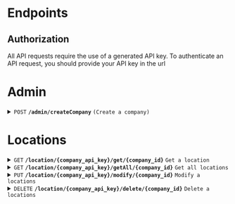 # Endpoints

## Authorization

All API requests require the use of a generated API key.  To authenticate an API request, you should provide your API key in the url 


# Admin

<details>
 <summary><code>POST</code> <code><b>/admin/createCompany</b></code> <code>(Create a company)</code></summary>

##### Parameters

> | name      |  type     | description                                                           |
> |-----------|-----------|-----------------------------------------------------------------|
> | company_name      |  string |  Required. Name of the company  |


##### Responses

> | http code     | content-type                      | response                                                            |
> |---------------|-----------------------------------|---------------------------------------------------------------------|
> | `201`         | `text/plain;charset=UTF-8`        | `Created successfully`                                |
> | `400`         | `application/json`                | `{"code":"400","message":"Bad Request"}`                            |

</details>



# Locations

<details>
    <summary><code>GET</code> <code><b>/location/{company_api_key}/get/{company_id}</b></code> <code>Get a location</code></summary>

    ##### Parameters

    | Parameter | Type | Description |
    | :--- | :--- | :--- |
    | `company_api_key` | `string` | **Required**. API Key of the company to authorize |
    | `company_id` | `int` | **Required**. ID of the company |


    ##### Responses

    | http code     | content-type                      | response                                                            |
    |---------------|-----------------------------------|---------------------------------------------------------------------|
    | `201`         | `text/plain;charset=UTF-8`        | `Created successfully`                                |
    | `400`         | `application/json`                | `{"code":"400","message":"Bad Request"}`                            |

</details>

<details>
 <summary><code>GET</code> <code><b>/location/{company_api_key}/getAll/{company_id}</b></code> <code>Get all locations</code></summary>

##### Parameters

| Parameter | Type | Description |
| :--- | :--- | :--- |
| `company_api_key` | `string` | **Required**. API Key of the company to authorize |
| `company_id` | `int` | **Required**. ID of the company |


##### Responses

 | http code     | content-type                      | response                                                            |
 |---------------|-----------------------------------|---------------------------------------------------------------------|
 | `201`         | `text/plain;charset=UTF-8`        | `Created successfully`                                |
 | `400`         | `application/json`                | `{"code":"400","message":"Bad Request"}`                            |

</details>



<details>
 <summary><code>PUT</code> <code><b>/location/{company_api_key}/modify/{company_id}</b></code> <code>Modify a locations</code></summary>

##### Parameters

| Parameter | Type | Description |
| :--- | :--- | :--- |
| `company_api_key` | `string` | **Required**. API Key of the company to authorize |
| `company_id` | `int` | **Required**. ID of the company |


##### Responses

 | http code     | content-type                      | response                                                            |
 |---------------|-----------------------------------|---------------------------------------------------------------------|
 | `201`         | `text/plain;charset=UTF-8`        | `Created successfully`                                |
 | `400`         | `application/json`                | `{"code":"400","message":"Bad Request"}`                            |

</details>

<details>
 <summary><code>DELETE</code> <code><b>/location/{company_api_key}/delete/{company_id}</b></code> <code>Delete a locations</code></summary>

##### Parameters

| Parameter | Type | Description |
| :--- | :--- | :--- |
| `company_api_key` | `string` | **Required**. API Key of the company to authorize |
| `company_id` | `int` | **Required**. ID of the company |


##### Responses

 | http code     | content-type                      | response                                                            |
 |---------------|-----------------------------------|---------------------------------------------------------------------|
 | `201`         | `text/plain;charset=UTF-8`        | `Created successfully`                                |
 | `400`         | `application/json`                | `{"code":"400","message":"Bad Request"}`                            |

</details>




<!-- 
```http
POST 
```

| Parameter | Type | Description |
| :--- | :--- | :--- |
| `company_name` | `string` | **Required**. Name of the company |

# Locations
## Parameters

| Parameter | Type | Description |
| :--- | :--- | :--- |
| `company_api_key` | `string` | **Required**. API Key of the company to authorize |
| `company_id` | `int` | **Required**. ID of the company |


## Get all locations
```http
GET /location/company_api_key/getAll/company_id
```
## Get one location
```http
GET /location/company_api_key/get/company_id
```
## Modify one location
```http
PUT /location/company_api_key/modify/company_id
```

## Delete one location
```http
DELETE /location/company_api_key/modify/company_id
```


# Sensor
## Parameters

| Parameter | Type | Description |
| :--- | :--- | :--- |
| `company_api_key` | `string` | **Required**. API Key of the company to authorize |
| `from` | `int` | **Required**. Lower bound of Epoch timne to filter |
| `to` | `int` | **Required**. Upper bound of Epoch timne to filter |
| `array_sensor` | `int[]` | **Required**. Array of sensors id to get data|


## Insert sensor data
```http
POST /sensor_data/
```
## Get one location
```http
GET /location/company_api_key/get/company_id
```
## Modify one location
```http
PUT /location/company_api_key/modify/company_id
```

## Delete one location
```http
DELETE /location/company_api_key/modify/company_id
``` -->


